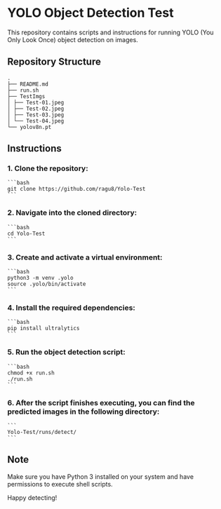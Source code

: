 # YOLO Object Detection Test

This repository contains scripts and instructions for running YOLO (You Only Look Once) object detection on images.
## Repository Structure
```
.
├── README.md
├── run.sh
├── TestImgs
│ ├── Test-01.jpeg
│ ├── Test-02.jpeg
│ ├── Test-03.jpeg
│ └── Test-04.jpeg
└── yolov8n.pt 
```

## Instructions

### 1. Clone the repository:

    ```bash
    git clone https://github.com/ragu8/Yolo-Test
    ```

### 2. Navigate into the cloned directory:

    ```bash
    cd Yolo-Test
    ```

### 3. Create and activate a virtual environment:

    ```bash
    python3 -m venv .yolo
    source .yolo/bin/activate
    ```

### 4. Install the required dependencies:

    ```bash
    pip install ultralytics
    ```

### 5. Run the object detection script:

    ```bash
    chmod +x run.sh
    ./run.sh
    ```

### 6. After the script finishes executing, you can find the predicted images in the following directory:

    ```
    Yolo-Test/runs/detect/
    ```

## Note

Make sure you have Python 3 installed on your system and have permissions to execute shell scripts.


Happy detecting!

